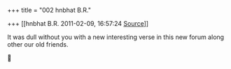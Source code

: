 +++
title = "002 hnbhat B.R."

+++
[[hnbhat B.R.	2011-02-09, 16:57:24 [Source](https://groups.google.com/g/samskrita/c/cNhxaxlLaQA)]]



It was dull without you with a new interesting verse in this new forum along other our old friends.



